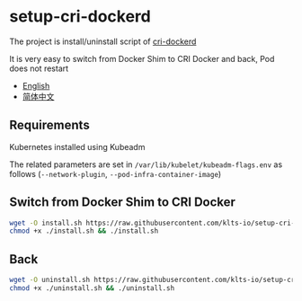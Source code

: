 # setup-cri-dockerd

The project is install/uninstall script of [cri-dockerd](https://github.com/Mirantis/cri-dockerd)

It is very easy to switch from Docker Shim to CRI Docker and back, Pod does not restart

- [English](https://github.com/klts-io/setup-cri-dockerd/blob/main/README.md)
- [简体中文](https://github.com/klts-io/setup-cri-dockerd/blob/main/README_cn.md)

## Requirements

Kubernetes installed using Kubeadm

The related parameters are set in `/var/lib/kubelet/kubeadm-flags.env` as follows  (`--network-plugin`, `--pod-infra-container-image`)

## Switch from Docker Shim to CRI Docker 
``` bash
wget -O install.sh https://raw.githubusercontent.com/klts-io/setup-cri-dockerd/main/install.sh
chmod +x ./install.sh && ./install.sh
```

## Back
``` bash
wget -O uninstall.sh https://raw.githubusercontent.com/klts-io/setup-cri-dockerd/main/uninstall.sh
chmod +x ./uninstall.sh && ./uninstall.sh
```
